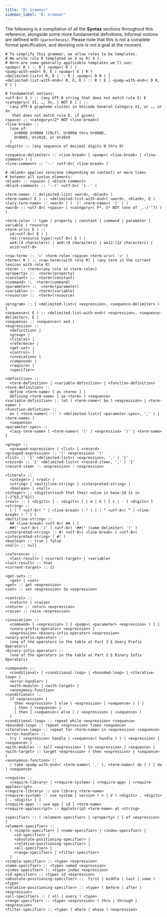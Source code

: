 ```yaml
---
title: "B: Grammar"
sidebar_label: "B: Grammar"
---
```


The following is a compilation of all the **Syntax** sections throughout this reference, alongside some more fundamental definitions. Informal notions are defined with `(parentheses)`. Please note that this is _not_ a complete formal specification, and devising one is not a goal at the moment.

<!-- Search regex:
  \*\*Syntax\*\*:\s*\n(\s+.+?\n)+?\n
-->

    # To simplify this grammar, we allow rules to be templates.
    # We write rule R templated on X as R( X ).
    # Here are some generally applicable templates we'll use:
    <pump>( R ) :: R [ <pump>( R ) ]
    <pump-with-end>( R, E ) <pump>( E | R )
    <delimited-list>( R, D ) :: R [ <pump>( D R ) ]
    <delimited-list-with-end>( R, D, E ) :: R ( E | <pump-with-end>( D R, E ) )

    # Fundamental notions:
    <utf-8>( E ) :: (any UTF-8 string that does not match rule E) E
    <category>( X1, …, Xn, [ NOT E ] ) ::
      (any UTF-8 grapheme cluster in Unicode General Category X1, or …, or Xn
       that does not match rule E, if given)
    <space> :: <category>(Z* NOT <line-break>)
    <line-break> ::
      (one of:
        U+000D U+000A (CRLF), U+000A thru U+000D,
        U+0085, U+2028, or U+2029
      )
    <digits> :: (any sequence of decimal digits 0 thru 9)

    <sequence-delimiter> :: <line-break> [ <pump>( <line-break> | <line-comment> ) ]
    <line-comment> :: '--' <utf-8>( <line-break> )

    # <blank> applies zero/one (depending on context) or more times
    # between all syntax elements:
    <blank> :: <space> | <block-comment>
    <block-comment> :: '--(' <utf-8>( ')--' )

    <term-name> :: delimited-list( <word>, <blank> )
    <term-name>( E ) :: <delimited-list-with-end>( <word>, <blank>, E )
    <lazy-term-name> :: <word> | ( '|' <term-name>( '|' ) )
    <word> :: <utf-8>( <space> | <category>( P*, S* NOT (one of _.-/'’?) ) )
    
    <term-role> :: type | property | constant | command | parameter | variable | resource
    <term-uri>( E ) ::
      id:<utf-8>( E ) |
      res:(resource type):<utf-8>( E ) |
      ae4:(4 characters) | ae8:(8 characters) | ae12:(12 characters) |
      asid:<utf-8>

    <raw-term> :: '«' <term-role> <space> <term-uri>( '»' )
    <term>( R ) :: <raw-term>(with role R) | (any term in the current lexicon with role R)
    <term> :: <term>(any role in <term-role>)
    <property> ::  <term>(property)
    <constant> ::  <term>(constant)
    <command> ::  <term>(command)
    <parameter> ::  <term>(parameter)
    <variable> ::  <term>(variable)
    <resource> ::  <term>(resource)

    <program> :: [ <delimited-list>( <expression>, <sequence-delimiter> ) ]
    <sequence>( E ) :: <delimited-list-with-end>( <expression>, <sequence-delimiter>, E )
    <sequence> :: <sequence>( end )
    <expression> ::
      <definition> |
      <group> |
      <literal> |
      <reference> |
      <get-set> |
      <control> |
      <invocation> |
      <compound> |
      <require> |
      <specifier>

    <definition> ::
      <term-definition> | <variable-definition> | <function-definition>
    <term-definition> ::
      define <term-name> [ as <term> ] |
      defining <term-name> [ as <term> ] <sequence>
    <variable-definition> :: let ( <term-name>( be ) <expression> | <term-name> )
    <function-defintion> ::
      on ( <term-name>( ':' ) <delimited-list>( <parameter-spec>, ',' ) | <term-name> )
      <sequence>
    <parameter-spec> ::
      <lazy-term-name> [ <term-name>( '(' ) <expression> ')' | <term-name> ]

    <group> ::
      <grouped-expression> | <list> | <record>
    <grouped-expression> :: '(' <expression> ')'
    <list> :: '{' <delimited-list>( <expression>, ',' ) '}'
    <record> :: '{' <delimited-list>( <record-item>, ',' ) '}'
    <record-item> :: <expression> : <expression>

    <literal> ::
      <integer> | <real> |
      <string> | <multiline-string> | <interpreted-string> |
      <boolean> | <null>
    <integer> :: <digits>(such that their value in base-10 is in [-2^63,2^63))
    <real> :: [ <digits> ] . <digits> [ ( e | E ) [ + | - ] <digits> ]
    <string> ::
      ( ( " <utf-8>( " | <line-break> ) " ) | ( “ <utf-8>( ” | <line-break> ) ” ) )
    <multiline-string> ::
      ## <line-break> <utf-8>( ## ) |
      ##(' <utf-8>( ')' ) <utf-8>( '##(' (same delimiter) ')' )
    <interpreted-string> :: #! <utf-8>( <line-break> ) <utf-8>( <interpreted-string> | #! )
    <boolean> :: true | false
    <null> :: null

    <reference> ::
      <last-result> | <current-target> | <variable>
    <last-result> :: that
    <current-target> :: it

    <get-set> ::
      <get> | <set>
    <get> :: get <expression>
    <set> :: set <expression> to <expression>

    <control> ::
      <return> | <raise>
    <return> :: return <expression>
    <raise> :: raise <expression>

    <invocation> ::
      <command> [ <expression> ] [ <pump>( <parameter> <expression> ) ] |
      <unary-prefix-operator> <expression> |
      <expression> <binary-infix-operator> <expression>
    <unary-prefix-operator> ::
      (one of the operators in the table at Part 2 § Unary Prefix Operators)
    <binary-infix-operator> ::
      (one of the operators in the table at Part 2 § Binary Infix Operators)

    <compound> ::
      <conditional> | <conditional-loop> | <bounded-loop> | <iterative-loop> |
      <error-handler> |
      <with-module> | <with-target> |
      <anonymous-function>
    <conditional> ::
      if <expression> (
        then <expression> [ else ( <expression> | <sequence> ) ] |
        [ then ] <sequence> |
        [ then ] <sequence>( else ) ( <expression> | <sequence> )
      )
    <conditional-loop> :: repeat while <expression> <sequence>
    <bounded-loop> :: repeat <expression> times <sequence>
    <iterative-loop> :: repeat for <term-name> in <expression> <sequence>
    <error-handler> ::
      try ( <expression> handle | <sequence>( handle ) ) ( <expression> | <sequence> )
    <with-module> :: tell <expression> ( to <expression> | <sequence> )
    <with-target> :: target <expression> ( then <expression> | <sequence> )
    <anonymous-function> ::
      ( take <pump-with-end>( <term-name>( ',' ), <term-name>( do ) ) | do ) <sequence>

    <require> ::
      <require-library> | <require-system> | <require-app> | <require-applescript>
    <require-library> :: use library <term-name>
    <require-system> :: use system [ version ( v | V ) <digits> . <digits> [ . <digits> ] ]
    <require-app> :: use app [ id ] <term-name>
    <require-applescript> :: AppleScript <term-name> at <string>

    <specifier> :: ( <element-specifier> | <property> ) [ of <expression> ]
    <element-specifier> ::
      ( <simple-specifier> | <name-specifier> | <index-specifier> |
        <id-specifier> |
        <absolute-positioning-specifier> |
        <relative-positioning-specifier> |
        <all-specifier> |
        <range-specifier> | <filter-specifier>
      )
    <simple-specifier> :: <type> <expression>
    <name-specifier> :: <type> named <expression>
    <index-specifier> :: <type> index <expression>
    <id-specifier> :: <type> id <expression>
    <absolute-positioning-specifier> ::  first | middle | last | some ) <type>
    <relative-positioning-specifier> :: <type> ( before | after ) <expression>
    <all-specifier> :: ( all | every ) <type>
    <range-specifier> :: <type> <expression> ( thru | through ) <expression>
    <filter-specifier> :: <type> ( where | whose ) <expression>
